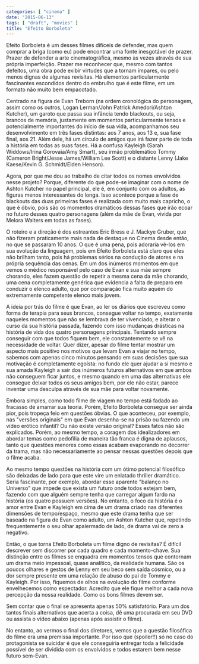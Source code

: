 ```yaml
---
categories: [ "cinema" ]
date: "2015-06-13"
tags: [ "draft", "movies" ]
title: "Efeito Borboleta"
---
```

Efeito Borboleta é um desses filmes difíceis de defender, mas quem comprar a briga (como eu) pode encontrar uma fonte inesgotável de prazer. Prazer de defender a arte cinematográfica, mesmo às vezes através de sua própria imperfeição. Prazer me reconhecer que, mesmo com tantos defeitos, uma obra pode exibir virtudes que a tornam ímpares, ou pelo menos dignas de algumas revisitas. Há elementos particularmente fascinantes escondidos dentro do embrulho que é este filme, em um formato não muito bem empacotado.

Centrado na figura de Evan Treborn (na ordem cronológica do personagem, assim como os outros, Logan Lerman/John Patrick Amedori/Ashton Kutcher), um garoto que passa sua infância tendo blackouts, ou seja, brancos de memória, justamente em momentos particularmente tensos e potencialmente importantes do início de sua vida, acompanhamos seu desenvolvimento em três fases distintas: aos 7 anos, aos 13 e, sua fase final, aos 21. Além dele, há um círculo de amigos que irá fazer parte de toda a história em todas as suas fases. Há a confusa Kayleigh (Sarah Widdows/Irina Gorovaia/Amy Smart), seu irmão problemático Tommy (Cameron Bright/Jesse James/William Lee Scott) e o distante Lenny (Jake Kaese/Kevin G. Schmidt/Elden Henson).

Agora, por que me dou ao trabalho de citar todos os nomes envolvidos nesse projeto? Porque, diferente do que pode-se imaginar com o nome de Ashton Kutcher no papel principal, ele é, em conjunto com os adultos, as figuras menos interessantes do longa. Isso acontece porque a fase de blackouts das duas primeiras fases é realizada com muito mais capricho, o que é óbvio, pois são os momentos dramáticos dessas fases que irão ecoar no futuro desses quatro personagens (além da mãe de Evan, vivida por Melora Walters em todas as fases).

O roteiro e a direção é dos estreantes Eric Bress e J. Mackye Gruber, que não fizeram praticamente mais nada de destaque no Cinema desde então, no que se passaram 10 anos. O que é uma pena, pois adoraria vê-los em sua evolução da linguagem, pois em Efeito Borboleta está claro que eles não brilham tanto, pois há problemas sérios na condução de atores e na própria sequência das cenas. Em um dos inúmeros momentos em que vemos o médico responsável pelo caso de Evan e sua mãe sempre chorando, eles fazem questão de repetir a mesma cena da mãe chorando, uma cena completamente genérica que evidencia a falta de preparo em conduzir o elenco adulto, que por comparação fica muito aquém do extremamente competente elenco mais jovem.

A ideia por trás do filme é que Evan, ao ler os diários que escreveu como forma de terapia para seus brancos, consegue voltar no tempo, exatamente naqueles momentos que não se lembrava de ter vivenciado, e alterar o curso da sua história passada, fazendo com isso mudanças drásticas na história de vida dos quatro personagens principais. Tentando sempre conseguir com que todos fiquem bem, ele constantemente se vê na necessidade de voltar. Quer dizer, apesar do filme tentar mostrar um aspecto mais positivo nos motivos que levam Evan a viajar no tempo, sabemos com apenas cinco minutos pensando em suas decisões que sua motivação é completamente egoísta: no fundo ele quer ajudar a si mesmo e sua amada Kayleigh a sair dos inúmeros futuros alternativos em que ambos não conseguem ficar juntos, e mesmo quando em uma das alternativas ele consegue deixar todos os seus amigos bem, por ele não estar, parece inventar uma desculpa através de sua mãe para voltar novamente.

Embora simples, como todo filme de viagem no tempo está fadado ao fracasso de amarrar sua teoria. Porém, Efeito Borboleta consegue ser ainda pior, pois tropeça feio em questões óbvias. O que aconteceu, por exemplo, nas "versões originais" em que Evan desenha-se na prisão ou fazendo um vídeo erótico infantil? Ou não existe versão original? Esses fatos não são explicados. Porém, ao mesmo tempo, a coragem dos idealizadores em abordar temas como pedofilia de maneira tão franca é digna de aplausos, tanto que questões menores como essas acabam evaporando no decorrer da trama, mas não necessariamente ao pensar nessas questões depois que o filme acaba.

Ao mesmo tempo questões na história com um ótimo potencial filosófico são deixadas de lado para que este vire um enlatado thriller dramático. Seria fascinante, por exemplo, abordar esse aparente "balanço no Universo" que impede que exista um futuro onde todos estejam bem, fazendo com que alguém sempre tenha que carregar algum fardo na história (os quatro possuem versões). No entanto, o foco da história é o amor entre Evan e Kayleigh em cima de um drama criado nas diferentes dimensões de tempo/espaço, mesmo que este drama tenha que ser baseado na figura de Evan como adulto, um Ashton Kutcher que, repetindo frequentemente o seu olhar apalermado de lado, de drama vai de zero a negativo.

Então, o que torna Efeito Borboleta um filme digno de revisitas? É difícil descrever sem discorrer por cada quadro e cada momento-chave. Sua distinção entre os filmes se enquadra em momentos tensos que contornam um drama meio impessoal, quase analítico, da realidade humana. São os poucos olhares e gestos de Lenny em seu beco sem saída cósmico, ou a dor sempre presente em uma relação de abuso do pai de Tommy e Kayleigh. Por isso, fiquemos de olhos na evolução do filme conforme envelhecemos como espectador. Acredito que ele fique melhor a cada nova percepção da nossa realidade. Como os bons filmes devem ser.

Sem contar que o final se apresenta apenas 50% satisfatório. Para um dos tantos finais alternativos que acerta a coisa, dê uma procurada em seu DVD ou assista o vídeo abaixo (apenas após assistir o filme).

No entanto, ao vermos o final dos diretores, vemos que a questão filosófica do filme era uma premissa importante. Por isso que (spoiler!!) só no caso do protagonista se suicidar é que ele conseguiria entregar toda a felicidade possível de ser dividida com os envolvidos e todos estarem bem nesse futuro sem-Evan.
